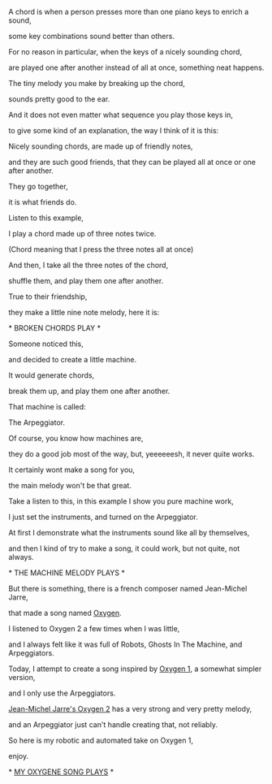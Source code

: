 A chord is when a person presses more than one piano keys to enrich a sound,

some key combinations sound better than others.

For no reason in particular, when the keys of a nicely sounding chord,

are played one after another instead of all at once, something neat happens.

The tiny melody you make by breaking up the chord,

sounds pretty good to the ear.

And it does not even matter what sequence you play those keys in,

to give some kind of an explanation, the way I think of it is this:

Nicely sounding chords, are made up of friendly notes,

and they are such good friends, that they can be played all at once or one after another.

They go together,

it is what friends do.

Listen to this example,

I play a chord made up of three notes twice.

(Chord meaning that I press the three notes all at once)

And then, I take all the three notes of the chord,

shuffle them, and play them one after another.

True to their friendship,

they make a little nine note melody, here it is:

\* BROKEN CHORDS PLAY \*

Someone noticed this,

and decided to create a little machine.

It would generate chords,

break them up, and play them one after another.

That machine is called:

The Arpeggiator.

Of course, you know how machines are,

they do a good job most of the way, but, yeeeeeesh, it never quite works.

It certainly wont make a song for you,

the main melody won't be that great.

Take a listen to this, in this example I show you pure machine work,

I just set the instruments, and turned on the Arpeggiator.

At first I demonstrate what the instruments sound like all by themselves,

and then I kind of try to make a song, it could work, but not quite, not always.

\* THE MACHINE MELODY PLAYS \*

But there is something, there is a french composer named Jean-Michel Jarre,

that made a song named [Oxygen](https://www.youtube.com/watch?v=hD4KMp22jBg).

I listened to Oxygen 2 a few times when I was little,

and I always felt like it was full of Robots, Ghosts In The Machine, and Arpeggiators.

Today, I attempt to create a song inspired by [Oxygen 1](https://www.youtube.com/watch?v=Sj7A8SX7ccI "Jean-Michel Jarre's Oxygen 1"), a somewhat simpler version,

and I only use the Arpeggiators.

[Jean-Michel Jarre's Oxygen 2](https://www.youtube.com/watch?v=hD4KMp22jBg) has a very strong and very pretty melody,

and an Arpeggiator just can't handle creating that, not reliably.

So here is my robotic and automated take on Oxygen 1,

enjoy.

\* [MY OXYGENE SONG PLAYS](files/meow-oxygene.mp3 "Meow Oxygene") \*
